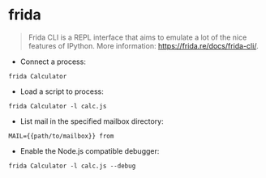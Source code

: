 # frida

> Frida CLI is a REPL interface that aims to emulate a lot of the nice features of IPython.
> More information: <https://frida.re/docs/frida-cli/>.

- Connect a process:

`frida Calculator`

- Load a script to process:

`frida Calculator -l calc.js`

- List mail in the specified mailbox directory:

`MAIL={{path/to/mailbox}} from`

- Enable the Node.js compatible debugger:

`frida Calculator -l calc.js --debug`
